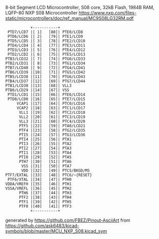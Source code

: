 8-bit Segment LCD Microcontroller, S08 core, 32kB Flash, 1984B RAM, LQFP-80
NXP S08 Microcontroller
https://www.nxp.com/files-static/microcontrollers/doc/ref_manual/MC9S08LG32RM.pdf


	           +-----------+
	 PTD7/LCD7 |[ 1]   [80]| PTE0/LCD8
	 PTD6/LCD6 |[ 2]   [79]| PTE1/LCD9
	 PTD5/LCD5 |[ 3]   [78]| PTE2/LCD10
	 PTD4/LCD4 |[ 4]   [77]| PTE3/LCD11
	 PTD3/LCD3 |[ 5]   [76]| PTE4/LCD12
	 PTD2/LCD2 |[ 6]   [75]| PTE5/LCD13
	PTB3/LCD32 |[ 7]   [74]| PTG0/LCD33
	PTB2/LCD31 |[ 8]   [73]| PTG1/LCD34
	PTB7/LCD40 |[ 9]   [72]| PTG4/LCD41
	PTB6/LCD39 |[10]   [71]| PTG5/LCD42
	PTB5/LCD38 |[11]   [70]| PTG6/LCD43
	PTB4/LCD37 |[12]   [69]| PTG7/LCD44
	PTB1/LCD30 |[13]   [68]| VLL3
	PTB0/LCD29 |[14]   [67]| VSS
	 PTD1/LCD1 |[15]   [66]| PTE6/LCD14
	 PTD0/LCD0 |[16]   [65]| PTE7/LCD15
	     VCAP1 |[17]   [64]| PTC0/LCD16
	     VCAP2 |[18]   [63]| PTC1/LCD17
	      VLL1 |[19]   [62]| PTC2/LCD18
	      VLL2 |[20]   [61]| PTC3/LCD19
	      VLL3 |[21]   [60]| PTC4/LCD20
	      PTF5 |[22]   [59]| PTA0/LCD21
	      PTF4 |[23]   [58]| PTG2/LCD35
	      PTI5 |[24]   [57]| PTG3/LCD36
	      PTI4 |[25]   [56]| PTA1
	      PTI3 |[26]   [55]| PTA2
	      PTI2 |[27]   [54]| PTA3
	      PTI1 |[28]   [53]| PTA4
	      PTI0 |[29]   [52]| PTA5
	      PTH7 |[30]   [51]| PTA6
	       VSS |[31]   [50]| PTA7
	       VDD |[32]   [49]| PTC5/BKGD/MS
	PTF7/EXTAL |[33]   [48]| PTC6/~{RESET}
	 PTF6/XTAL |[34]   [47]| PTH0
	VDDA/VREFH |[35]   [46]| PTH1
	VSSA/VREFL |[36]   [45]| PTH2
	      PTH6 |[37]   [44]| PTH3
	      PTF2 |[38]   [43]| PTH4
	      PTF1 |[39]   [42]| PTH5
	      PTF0 |[40]   [41]| PTF3
	           +-----------+


generated by https://github.com/FBEZ/Pinout-AsciiArt from https://github.com/ask6483/kicad-symbols/blob/master/MCU_NXP_S08.kicad_sym